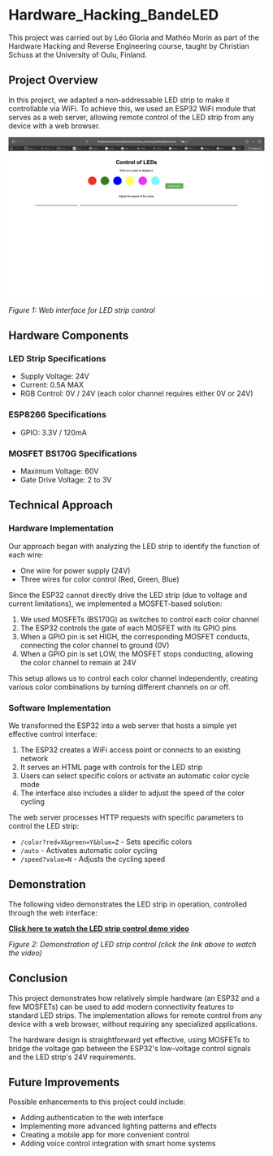 # Hardware_Hacking_BandeLED

This project was carried out by Léo Gloria and Mathéo Morin as part of the Hardware Hacking and Reverse Engineering course, taught by Christian Schuss at the University of Oulu, Finland.

## Project Overview

In this project, we adapted a non-addressable LED strip to make it controllable via WiFi. To achieve this, we used an ESP32 WiFi module that serves as a web server, allowing remote control of the LED strip from any device with a web browser.

![LED Strip Control Interface](images/image.png)

*Figure 1: Web interface for LED strip control*

## Hardware Components

### LED Strip Specifications
- Supply Voltage: 24V
- Current: 0.5A MAX
- RGB Control: 0V / 24V (each color channel requires either 0V or 24V)

### ESP8266 Specifications
- GPIO: 3.3V / 120mA

### MOSFET BS170G Specifications
- Maximum Voltage: 60V
- Gate Drive Voltage: 2 to 3V

## Technical Approach

### Hardware Implementation

Our approach began with analyzing the LED strip to identify the function of each wire:
- One wire for power supply (24V)
- Three wires for color control (Red, Green, Blue)

Since the ESP32 cannot directly drive the LED strip (due to voltage and current limitations), we implemented a MOSFET-based solution:

1. We used MOSFETs (BS170G) as switches to control each color channel
2. The ESP32 controls the gate of each MOSFET with its GPIO pins
3. When a GPIO pin is set HIGH, the corresponding MOSFET conducts, connecting the color channel to ground (0V)
4. When a GPIO pin is set LOW, the MOSFET stops conducting, allowing the color channel to remain at 24V

This setup allows us to control each color channel independently, creating various color combinations by turning different channels on or off.

### Software Implementation

We transformed the ESP32 into a web server that hosts a simple yet effective control interface:

1. The ESP32 creates a WiFi access point or connects to an existing network
2. It serves an HTML page with controls for the LED strip
3. Users can select specific colors or activate an automatic color cycle mode
4. The interface also includes a slider to adjust the speed of the color cycling

The web server processes HTTP requests with specific parameters to control the LED strip:
- `/color?red=X&green=Y&blue=Z` - Sets specific colors
- `/auto` - Activates automatic color cycling
- `/speed?value=N` - Adjusts the cycling speed

## Demonstration

The following video demonstrates the LED strip in operation, controlled through the web interface:


**[Click here to watch the LED strip control demo video](videos/IMG_8746-1.mov)**

*Figure 2: Demonstration of LED strip control (click the link above to watch the video)*

## Conclusion

This project demonstrates how relatively simple hardware (an ESP32 and a few MOSFETs) can be used to add modern connectivity features to standard LED strips. The implementation allows for remote control from any device with a web browser, without requiring any specialized applications.

The hardware design is straightforward yet effective, using MOSFETs to bridge the voltage gap between the ESP32's low-voltage control signals and the LED strip's 24V requirements.

## Future Improvements

Possible enhancements to this project could include:
- Adding authentication to the web interface
- Implementing more advanced lighting patterns and effects
- Creating a mobile app for more convenient control
- Adding voice control integration with smart home systems

